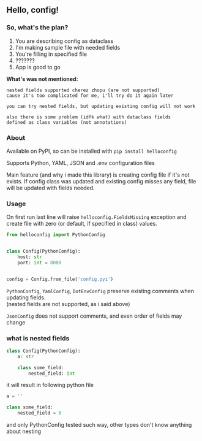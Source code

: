 ## Hello, config!

### So, what's the plan?

1. You are describing config as dataclass
2. I'm making sample file with needed fields
3. You're filling in specified file
4. ???????
5. App is good to go

__What's was not mentioned:__

    nested fields supported cherez zhopu (are not supported)
    cause it's too complicated for me, i'll try do it again later

    you can try nested fields, but updating existing config will not work

    also there is some problem (idfk what) with dataclass fields
    defined as class variables (not annotations)

### About

Available on PyPI, so can be installed with `pip install helloconfig`

Supports Python, YAML, JSON and .env configuration files

Main feature (and why i made this library) is creating config file if it's not exists.
If config class was updated and existing config misses any field,
file will be updated with fields needed.

### Usage

On first run last line will raise `helloconfig.FieldsMissing` exception
and create file with zero (or default, if specified in class) values.

```python
from helloconfig import PythonConfig


class Config(PythonConfig):
    host: str
    port: int = 8080


config = Config.from_file('config.pyi')
```

`PythonConfig`, `YamlConfig`, `DotEnvConfig`
preserve existing comments when updating fields.\
(nested fields are not supported, as i said above)

`JsonConfig` does not support comments, and even order of fields
may change

### what is nested fields

```python
class Config(PythonConfig):
    a: str

    class some_field:
        nested_field: int
```

it will result in following python file

```python
a = ''

class some_field:
    nested_field = 0
```

and only PythonConfig tested such way,
other types don't know anything about nesting
